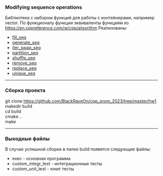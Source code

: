 ### Modifying sequence operations
Библиотека с набором функций для работы с контейнерами, например vector. 
По функционалу функции эквиваленты функциям из  https://en.cppreference.com/w/cpp/algorithm
Реализованы:
- [fill_seq](https://en.cppreference.com/w/cpp/algorithm/fill)
- [generate_seq](https://en.cppreference.com/w/cpp/algorithm/generate)
- [iter_swap_seq](https://en.cppreference.com/w/cpp/algorithm/iter_swap)
- [partition_seq](https://en.cppreference.com/w/cpp/algorithm/partition)
- [shuffle_seq](https://en.cppreference.com/w/cpp/algorithm/random_shuffle)
- [remove_seq](https://en.cppreference.com/w/cpp/algorithm/remove)
- [replace_seq](https://en.cppreference.com/w/cpp/algorithm/replace)
- [unique_seq](https://en.cppreference.com/w/cpp/algorithm/unique)

---
### Сборка проекта
git clone https://github.com/BlackRaveOn/cpp_prom_2023/tree/master/hw1  
makedir build  
cd build  
cmake ..  
make

---
### Выходные файлы
В случае успешной сборки в папке build появятся следующие файлы:
- exec - основная программа
- custom_integr_test - интеграционные тесты
- custom_unit_test - юнит тесты
